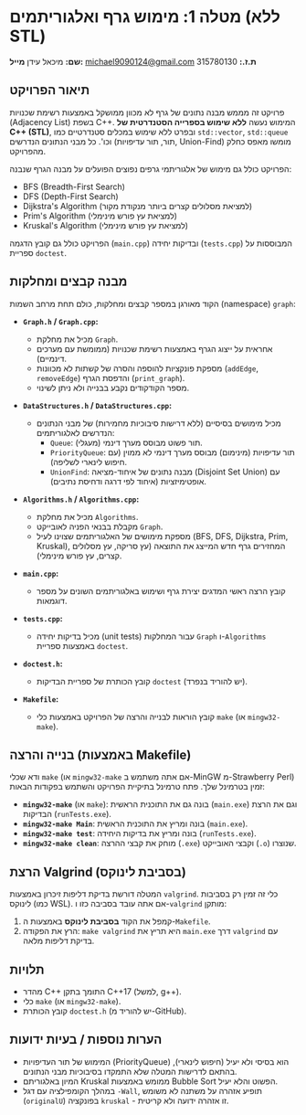 # מטלה 1: מימוש גרף ואלגוריתמים (ללא STL)

**שם:** מיכאל עידן
**מייל:** michael9090124@gmail.com
**ת.ז.:** 315780130 

## תיאור הפרויקט

פרויקט זה מממש מבנה נתונים של גרף לא מכוון ממושקל באמצעות רשימת שכנויות (Adjacency List) בשפת C++.
המימוש נעשה **ללא שימוש בספרייה הסטנדרטית של C++ (STL)**, ובפרט ללא שימוש במכלים סטנדרטיים כמו `std::vector`, `std::queue` וכו'. כל מבני הנתונים הנדרשים (תור, תור עדיפויות, Union-Find) מומשו מאפס כחלק מהפרויקט.

הפרויקט כולל גם מימוש של אלגוריתמי גרפים נפוצים הפועלים על מבנה הגרף שנבנה:
* BFS (Breadth-First Search)
* DFS (Depth-First Search)
* Dijkstra's Algorithm (למציאת מסלולים קצרים ביותר מנקודת מקור)
* Prim's Algorithm (למציאת עץ פורש מינימלי)
* Kruskal's Algorithm (למציאת עץ פורש מינימלי)

הפרויקט כולל גם קובץ הדגמה (`main.cpp`) ובדיקות יחידה (`tests.cpp`) המבוססות על ספריית `doctest`.

## מבנה קבצים ומחלקות

הקוד מאורגן במספר קבצים ומחלקות, כולם תחת מרחב השמות (namespace) `graph`:

* **`Graph.h` / `Graph.cpp`:**
    * מכיל את מחלקת `Graph`.
    * אחראית על ייצוג הגרף באמצעות רשימת שכנויות (ממומשת עם מערכים דינמיים).
    * מספקת פונקציות להוספה והסרה של קשתות לא מכוונות (`addEdge`, `removeEdge`) והדפסת הגרף (`print_graph`).
    * מספר הקודקודים נקבע בבנייה ולא ניתן לשינוי.

* **`DataStructures.h` / `DataStructures.cpp`:**
    * מכיל מימושים בסיסיים (ללא דרישות סיבוכיות מחמירות) של מבני הנתונים הנדרשים לאלגוריתמים:
        * `Queue`: תור פשוט מבוסס מערך דינמי (מעגלי).
        * `PriorityQueue`: תור עדיפויות (מינימום) מבוסס מערך דינמי לא ממוין (עם חיפוש לינארי לשליפה).
        * `UnionFind`: מבנה נתונים של איחוד-מציאה (Disjoint Set Union) עם אופטימיזציות (איחוד לפי דרגה ודחיסת נתיבים).

* **`Algorithms.h` / `Algorithms.cpp`:**
    * מכיל את מחלקת `Algorithms`.
    * מקבלת בבנאי הפניה לאובייקט `Graph`.
    * מספקת מימושים של האלגוריתמים שצוינו לעיל (BFS, DFS, Dijkstra, Prim, Kruskal), המחזירים גרף חדש המייצג את התוצאה (עץ סריקה, עץ מסלולים קצרים, עץ פורש מינימלי).

* **`main.cpp`:**
    * קובץ הרצה ראשי המדגים יצירת גרף ושימוש באלגוריתמים השונים על מספר דוגמאות.

* **`tests.cpp`:**
    * מכיל בדיקות יחידה (unit tests) עבור המחלקות `Graph` ו-`Algorithms` באמצעות ספריית `doctest`.

* **`doctest.h`:**
    * קובץ הכותרת של ספריית הבדיקות `doctest` (יש להוריד בנפרד).

* **`Makefile`:**
    * קובץ הוראות לבנייה והרצה של הפרויקט באמצעות כלי `make` (או `mingw32-make`).

## בנייה והרצה (באמצעות Makefile)

ודא שכלי `make` (או `mingw32-make` אם אתה משתמש ב-MinGW מ-Strawberry Perl) זמין בטרמינל שלך. פתח טרמינל בתיקיית הפרויקט והשתמש בפקודות הבאות:

* **`mingw32-make`** (או `make`): בונה גם את התוכנית הראשית (`main.exe`) וגם את הרצת הבדיקות (`runTests.exe`).
* **`mingw32-make Main`**: בונה ומריץ את התוכנית הראשית (`main.exe`).
* **`mingw32-make test`**: בונה ומריץ את בדיקות היחידה (`runTests.exe`).
* **`mingw32-make clean`**: מוחק את קבצי ההרצה (`.exe`) וקבצי האובייקט (`.o`) שנוצרו.

## הרצת Valgrind (בסביבת לינוקס)

המטלה דורשת בדיקת דליפות זיכרון באמצעות `valgrind`. כלי זה זמין רק בסביבות לינוקס (כמו WSL). אם אתה עובד בסביבה כזו ו-`valgrind` מותקן:

1.  קמפל את הקוד **בסביבת לינוקס** באמצעות ה-`Makefile`.
2.  הרץ את הפקודה: `make valgrind`
    היא תריץ את `main.exe` דרך `valgrind` עם בדיקת דליפות מלאה.

## תלויות

* מהדר C++ התומך בתקן C++17 (למשל, g++).
* כלי `make` (או `mingw32-make`).
* קובץ הכותרת `doctest.h` (יש להוריד מ-GitHub).

## הערות נוספות / בעיות ידועות

* המימוש של תור העדיפויות (PriorityQueue) הוא בסיסי ולא יעיל (חיפוש לינארי), בהתאם לדרישות המטלה שלא התמקדו בסיבוכיות מבני הנתונים.
* המיון באלגוריתם Kruskal ממומש באמצעות Bubble Sort הפשוט והלא יעיל.
* במהלך הקומפילציה עם דגל `-Wall`, תופיע אזהרה על משתנה לא משומש (`originalU`) בפונקציה `kruskal` - זו אזהרה ידועה ולא קריטית.